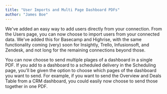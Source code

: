 ```yaml
---
title: "User Imports and Multi Page Dashboard PDFs"
author: "James Boe"
---
```

<p>We've added an easy way to add users directly from your connection.<!--more--> From the Users page, you can now choose to import users from your connected data. We've added this for Basecamp and Highrise, with the same functionality coming (very) soon for Insightly, Trello, Infusionsoft, and Zendesk, and not long for the remaining connections beyond those.</p><p>You can now choose to send multiple plages of a dashboard in a single PDF. If you add to a dashboard to a scheduled delivery in the Scheduling page, you'll be given the option to choose which pages of the dashboard you want to send. For example, if you want to send the Overview and Deals Table from a CRM dashboard, you could easily now choose to send those together in one PDF.</p>